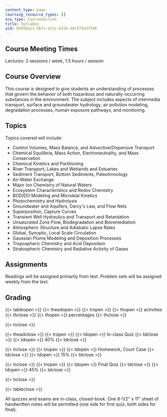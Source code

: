 ```yaml
---
content_type: page
learning_resource_types: []
ocw_type: CourseSection
title: Syllabus
uid: 05b58a13-db7c-a11c-b22b-d4c575a3f54b
---
```


Course Meeting Times
--------------------

Lectures: 2 sessions / week, 1.5 hours / session

Course Overview
---------------

This course is designed to give students an understanding of processes that govern the behavior of both hazardous and naturally-occurring substances in the environment. The subject includes aspects of intermedia transport, surface and groundwater hydrology, air pollution modeling, degradation processes, human exposure pathways, and monitoring.

Topics
------

Topics covered will include:

*   Control Volumes, Mass Balance, and Advective/Dispersive Transport
*   Chemical Equilibria, Mass Action, Electroneutrality, and Mass Conservation
*   Chemical Kinetics and Partitioning
*   River Transport, Lakes and Wetlands and Estuaries
*   Sediment Transport, Bottom Sediments, Paleolimnology
*   Air-Water Exchange
*   Major Ion Chemistry of Natural Waters
*   Ecosystem Characteristics and Redox Chemistry
*   BOD/DO Modeling and Microbial Kinetics
*   Photochemistry and Hydrolysis
*   Groundwater and Aquifers, Darcy's Law, and Flow Nets
*   Superposition, Capture Curves
*   Transient Well Hydraulics and Transport and Retardation
*   Unsaturated Zone Flow, Biodegradation and Bioremediation
*   Atmospheric Structure and Adiabatic Lapse Rates
*   Global, Synoptic, Local Scale Circulation
*   Gaussian Plume Modeling and Deposition Processes
*   Tropospheric Chemistry and Acid Deposition
*   Stratospheric Chemistry and Radiative Activity of Gases

Assignments
-----------

Readings will be assigned primarily from text. Problem sets will be assigned weekly from the text.

Grading
-------

{{< tableopen >}}
{{< theadopen >}}
{{< tropen >}}
{{< thopen >}}
activities
{{< thclose >}}
{{< thopen >}}
percentages
{{< thclose >}}

{{< trclose >}}

{{< theadclose >}}
{{< tropen >}}
{{< tdopen >}}
In-class Quiz
{{< tdclose >}}
{{< tdopen >}}
40%
{{< tdclose >}}

{{< trclose >}}
{{< tropen >}}
{{< tdopen >}}
Homework, Court Case
{{< tdclose >}}
{{< tdopen >}}
15%
{{< tdclose >}}

{{< trclose >}}
{{< tropen >}}
{{< tdopen >}}
Final Quiz
{{< tdclose >}}
{{< tdopen >}}
45%
{{< tdclose >}}

{{< trclose >}}

{{< tableclose >}}

All quizzes and exams are in-class, closed-book. One 8-1/2" x 11" sheet of handwritten notes will be permitted (one side for first quiz, both sides for final).
